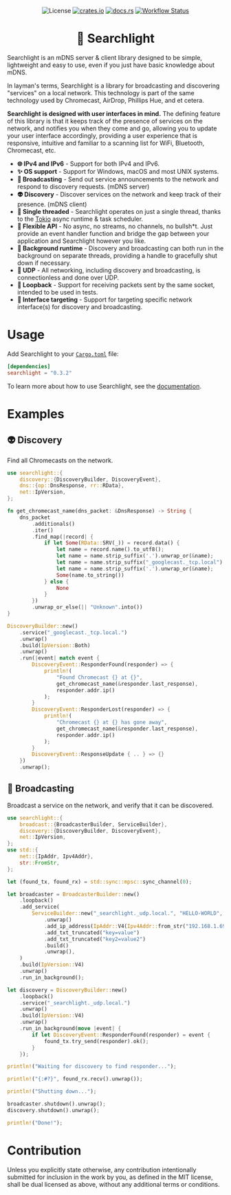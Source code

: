 <p align="center">
    <img alt="License" src="https://img.shields.io/crates/l/searchlight"/>
    <a href="https://crates.io/crates/searchlight"><img alt="crates.io" src="https://img.shields.io/crates/v/searchlight.svg"/></a>
    <a href="https://docs.rs/searchlight/"><img alt="docs.rs" src="https://docs.rs/searchlight/badge.svg"/></a>
    <a href="https://github.com/WilliamVenner/searchlight/actions/workflows/ci.yml"><img alt="Workflow Status" src="https://github.com/WilliamVenner/searchlight/workflows/ci/badge.svg"></a>
</p>

<h1 align="center">📡 Searchlight</h1>

Searchlight is an mDNS server & client library designed to be simple, lightweight and easy to use,
even if you just have basic knowledge about mDNS.

In layman's terms, Searchlight is a library for broadcasting and discovering "services" on a local network.
This technology is part of the same technology used by Chromecast, AirDrop, Phillips Hue, and et cetera.

**Searchlight is designed with user interfaces in mind.**
The defining feature of this library is that it keeps track of the presence of services on the network,
and notifies you when they come and go, allowing you to update your user interface accordingly,
providing a user experience that is responsive, intuitive and familiar to a scanning list for
WiFi, Bluetooth, Chromecast, etc.

- **🌐 IPv4 and IPv6** - Support for both IPv4 and IPv6.
- **✨ OS support** - Support for Windows, macOS and most UNIX systems.
- **📡 Broadcasting** - Send out service announcements to the network and respond to discovery requests. (mDNS server)
- **👽 Discovery** - Discover services on the network and keep track of their presence. (mDNS client)
- **🧵 Single threaded** - Searchlight operates on just a single thread, thanks to the [Tokio](https://tokio.rs/) async runtime & task scheduler.
- **🤸 Flexible API** - No async, no streams, no channels, no bullsh*t. Just provide an event handler function and bridge the gap between your application and Searchlight however you like.
- **👻 Background runtime** - Discovery and broadcasting can both run in the background on separate threads, providing a handle to gracefully shut down if necessary.
- **📨 UDP** - All networking, including discovery and broadcasting, is connectionless and done over UDP.
- **🔁 Loopback** - Support for receiving packets sent by the same socket, intended to be used in tests.
- **🎯 Interface targeting** - Support for targeting specific network interface(s) for discovery and broadcasting.

# Usage

Add Searchlight to your [`Cargo.toml`](https://doc.rust-lang.org/cargo/reference/manifest.html) file:

```toml
[dependencies]
searchlight = "0.3.2"
```

To learn more about how to use Searchlight, see the [documentation](https://docs.rs/searchlight/).

# Examples

## 👽 Discovery

Find all Chromecasts on the network.

```rust
use searchlight::{
    discovery::{DiscoveryBuilder, DiscoveryEvent},
    dns::{op::DnsResponse, rr::RData},
    net::IpVersion,
};

fn get_chromecast_name(dns_packet: &DnsResponse) -> String {
    dns_packet
        .additionals()
        .iter()
        .find_map(|record| {
            if let Some(RData::SRV(_)) = record.data() {
                let name = record.name().to_utf8();
                let name = name.strip_suffix('.').unwrap_or(&name);
                let name = name.strip_suffix("_googlecast._tcp.local").unwrap_or(&name);
                let name = name.strip_suffix('.').unwrap_or(&name);
                Some(name.to_string())
            } else {
                None
            }
        })
        .unwrap_or_else(|| "Unknown".into())
}

DiscoveryBuilder::new()
    .service("_googlecast._tcp.local.")
    .unwrap()
    .build(IpVersion::Both)
    .unwrap()
    .run(|event| match event {
        DiscoveryEvent::ResponderFound(responder) => {
            println!(
                "Found Chromecast {} at {}",
                get_chromecast_name(&responder.last_response),
                responder.addr.ip()
            );
        }
        DiscoveryEvent::ResponderLost(responder) => {
            println!(
                "Chromecast {} at {} has gone away",
                get_chromecast_name(&responder.last_response),
                responder.addr.ip()
            );
        }
        DiscoveryEvent::ResponseUpdate { .. } => {}
    })
    .unwrap();
```

## 📡 Broadcasting

Broadcast a service on the network, and verify that it can be discovered.

```rust
use searchlight::{
    broadcast::{BroadcasterBuilder, ServiceBuilder},
    discovery::{DiscoveryBuilder, DiscoveryEvent},
    net::IpVersion,
};
use std::{
    net::{IpAddr, Ipv4Addr},
    str::FromStr,
};

let (found_tx, found_rx) = std::sync::mpsc::sync_channel(0);

let broadcaster = BroadcasterBuilder::new()
    .loopback()
    .add_service(
        ServiceBuilder::new("_searchlight._udp.local.", "HELLO-WORLD", 1234)
            .unwrap()
            .add_ip_address(IpAddr::V4(Ipv4Addr::from_str("192.168.1.69").unwrap()))
            .add_txt_truncated("key=value")
            .add_txt_truncated("key2=value2")
            .build()
            .unwrap(),
    )
    .build(IpVersion::V4)
    .unwrap()
    .run_in_background();

let discovery = DiscoveryBuilder::new()
    .loopback()
    .service("_searchlight._udp.local.")
    .unwrap()
    .build(IpVersion::V4)
    .unwrap()
    .run_in_background(move |event| {
        if let DiscoveryEvent::ResponderFound(responder) = event {
            found_tx.try_send(responder).ok();
        }
    });

println!("Waiting for discovery to find responder...");

println!("{:#?}", found_rx.recv().unwrap());

println!("Shutting down...");

broadcaster.shutdown().unwrap();
discovery.shutdown().unwrap();

println!("Done!");
```

# Contribution

Unless you explicitly state otherwise, any contribution intentionally submitted for inclusion in the work by you, as defined in the MIT license, shall be dual licensed as above, without any additional terms or conditions.
